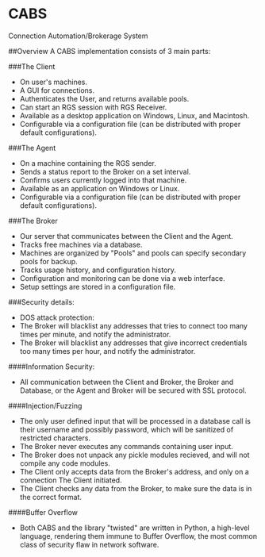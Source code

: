 # CABS
Connection Automation/Brokerage System

##Overview
A CABS implementation consists of 3 main parts:

###The Client
- On user's machines.
- A GUI for connections.
- Authenticates the User, and returns available pools.
- Can start an RGS session with RGS Receiver.
- Available as a desktop application on Windows, Linux, and Macintosh.
- Configurable via a configuration file (can be distributed with proper default configurations).

###The Agent
- On a machine containing the RGS sender.
- Sends a status report to the Broker on a set interval.
- Confirms users currently logged into that machine.
- Available as an application on Windows or Linux.
- Configurable via a configuration file (can be distributed with proper default configurations).

###The Broker
- Our server that communicates between the Client and the Agent.
- Tracks free machines via a database.
- Machines are organized by "Pools" and pools can specify secondary pools for backup.
- Tracks usage history, and configuration history.
- Configuration and monitoring can be done via a web interface.
- Setup settings are stored in a configuration file.


###Security details:
- DOS attack protection:
- The Broker will blacklist any addresses that tries to connect too many times per minute, and notify the administrator.
- The Broker will blacklist any addresses that give incorrect credentials too many times per hour, and notify the administrator.

####Information Security:
- All communication between the Client and Broker, the Broker and Database, or the Agent and Broker will be secured with SSL protocol.

####Injection/Fuzzing
- The only user defined input that will be processed in a database call is their username and possibly password, which will be sanitized of restricted characters.
- The Broker never executes any commands containing user input.
- The Broker does not unpack any pickle modules recieved, and will not compile any code modules.
- The Client only accepts data from the Broker's address, and only on a connection The Client initiated.
- The Client checks any data from the Broker, to make sure the data is in the correct format.

####Buffer Overflow
- Both CABS and the library "twisted" are written in Python, a high-level language, rendering them immune to Buffer Overflow, the most common class of security flaw in network software.
